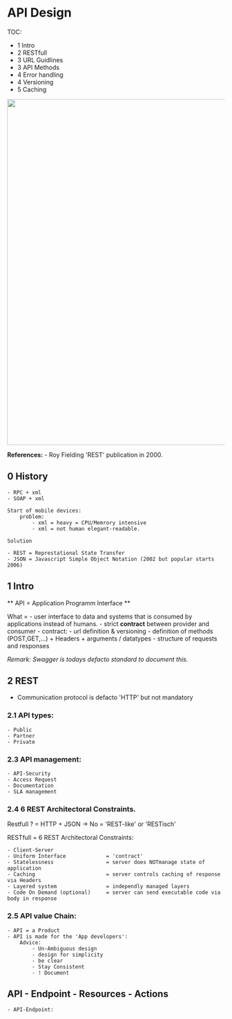 # API Design

TOC:

- 1 Intro
- 2 RESTfull
- 3 URL Guidlines
- 3 API Methods
- 4 Error handling
- 4 Versioning
- 5 Caching

<img src="images/git_lifecycle.png" width="800px">

**References:** - Roy Fielding 'REST' publication in 2000.

## 0 History

    - RPC + xml
    - SOAP + xml

    Start of mobile devices:
        problem:
            - xml = heavy = CPU/Memrory intensive
            - xml = not human elegant-readable.

    Solution

    - REST = Represtational State Transfer
    - JSON = Javascript Simple Object Notation (2002 but popular starts 2006)

## 1 Intro

** API = Application Programm Interface **

What = - user interface to data and systems that is consumed by applications instead of humans. - strict **contract** between provider and consumer - contract: - url definition & versioning - definition of methods (POST,GET,...) + Headers + arguments / datatypes - structure of requests and responses

_Remark: Swagger is todays defacto standard to document this._

## 2 REST

- Communication protocol is defacto 'HTTP' but not mandatory

### 2.1 API types:

    - Public
    - Partner
    - Private

### 2.3 API management:

    - API-Security
    - Access Request
    - Documentation
    - SLA management

### 2.4 6 REST Architectoral Constraints.

Restfull ? = HTTP + JSON -> No = 'REST-like' or 'RESTisch'

RESTfull = 6 REST Architectoral Constraints:

    - Client-Server
    - Uniform Interface             = 'contract'
    - Statelessness                 = server does NOTmanage state of application
    - Caching                       = server controls caching of response via Headers
    - Layered system                = independly managed layers
    - Code On Demand (optional)     = server can send executable code via body in response

### 2.5 API value Chain:

    - API = a Product
    - API is made for the 'App developers':
        Advice:
            - Un-Ambiguous design
            - design for simplicity
            - be clear
            - Stay Consistent
            - ! Document

## API - Endpoint - Resources - Actions

    - API-Endpoint:
